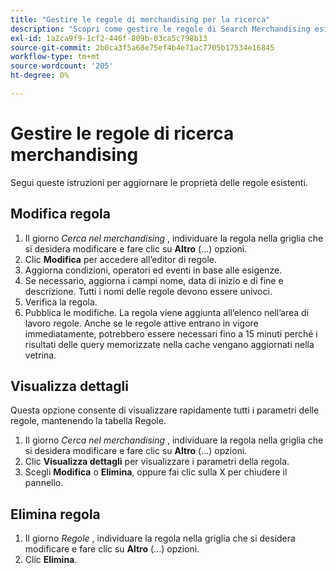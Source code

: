 ```yaml
---
title: "Gestire le regole di merchandising per la ricerca"
description: "Scopri come gestire le regole di Search Merchandising esistenti."
exl-id: 1a2ca9f9-1cf2-446f-809b-03ca5c798b13
source-git-commit: 2b0ca3f5a68e75ef4b4e71ac7705b17534e16845
workflow-type: tm+mt
source-wordcount: '205'
ht-degree: 0%

---
```


# Gestire le regole di ricerca merchandising

Segui queste istruzioni per aggiornare le proprietà delle regole esistenti.

## Modifica regola

1. Il giorno *Cerca nel merchandising* , individuare la regola nella griglia che si desidera modificare e fare clic su **Altro** (...) opzioni.
1. Clic **Modifica** per accedere all’editor di regole.
1. Aggiorna condizioni, operatori ed eventi in base alle esigenze.
1. Se necessario, aggiorna i campi nome, data di inizio e di fine e descrizione. Tutti i nomi delle regole devono essere univoci.
1. Verifica la regola.
1. Pubblica le modifiche.
La regola viene aggiunta all’elenco nell’area di lavoro regole. Anche se le regole attive entrano in vigore immediatamente, potrebbero essere necessari fino a 15 minuti perché i risultati delle query memorizzate nella cache vengano aggiornati nella vetrina.

## Visualizza dettagli

Questa opzione consente di visualizzare rapidamente tutti i parametri delle regole, mantenendo la tabella Regole.

1. Il giorno *Cerca nel merchandising* , individuare la regola nella griglia che si desidera modificare e fare clic su **Altro** (...) opzioni.
1. Clic **Visualizza dettagli** per visualizzare i parametri della regola.
1. Scegli **Modifica** o **Elimina**, oppure fai clic sulla X per chiudere il pannello.

## Elimina regola

1. Il giorno *Regole* , individuare la regola nella griglia che si desidera modificare e fare clic su **Altro** (...) opzioni.
1. Clic **Elimina**.
